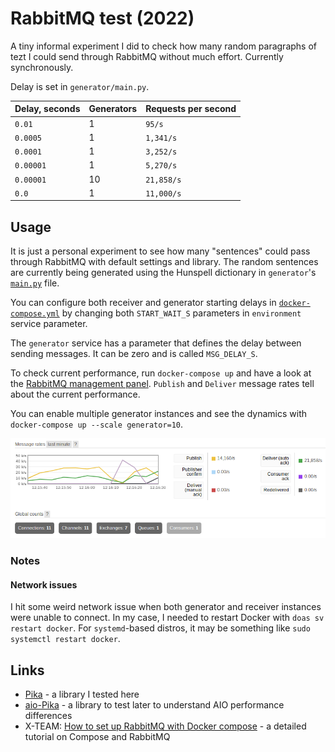 # RabbitMQ test (2022)

A tiny informal experiment I did to check how many random paragraphs of tezt I could send through RabbitMQ
without much effort. Currently synchronously.

Delay is set in `generator/main.py`.

| Delay, seconds | Generators            | Requests per second |
|----------------|-----------------------|---------------------|
| `0.01`         | 1                     | `95/s`              |
| `0.0005`       | 1                     | `1,341/s`           |
| `0.0001`       | 1                     | `3,252/s`           |
| `0.00001`      | 1                     | `5,270/s`           |
| `0.00001`      | 10                    | `21,858/s`          |
| `0.0    `      | 1                     | `11,000/s`          |

## Usage

It is just a personal experiment to see how many "sentences" could pass through RabbitMQ with default settings and library.
The random sentences are currently being generated using the Hunspell dictionary in `generator`'s [`main.py`](./generator/main.py) file.

You can configure both receiver and generator starting delays in [`docker-compose.yml`](./docker-compose.yml) by changing both `START_WAIT_S` parameters in `environment` service parameter.

The `generator` service has a parameter that defines the delay between sending messages.
It can be zero and is called `MSG_DELAY_S`.

To check current performance, run `docker-compose up` and have a look at the [RabbitMQ management panel](http://127.0.0.1:15672/).
`Publish` and `Deliver` message rates tell about the current performance.

You can enable multiple generator instances and see the dynamics with `docker-compose up --scale generator=10`.

![Multi-generator test result](./multigen_result.png)

### Notes

#### Network issues

I hit some weird network issue when both generator and receiver instances were unable to connect.
In my case, I needed to restart Docker with `doas sv restart docker`.
For `systemd`-based distros, it may be something like `sudo systemctl restart docker`.

## Links

* [Pika](https://pika.readthedocs.io/en/stable/index.html) - a library I tested here
* [aio-Pika](https://aio-pika.readthedocs.io/) - a library to test later to understand AIO performance differences
* X-TEAM: [How to set up RabbitMQ with Docker compose](https://x-team.com/blog/set-up-rabbitmq-with-docker-compose/) - a detailed tutorial on Compose and RabbitMQ